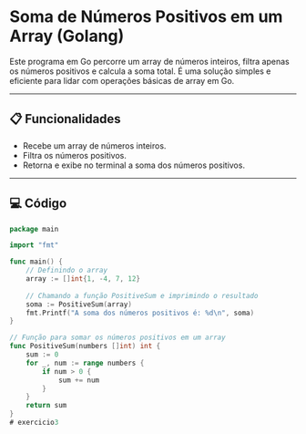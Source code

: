 # Soma de Números Positivos em um Array (Golang)

Este programa em Go percorre um array de números inteiros, filtra apenas os números positivos e calcula a soma total. É uma solução simples e eficiente para lidar com operações básicas de array em Go.

---

## 📋 Funcionalidades

- Recebe um array de números inteiros.
- Filtra os números positivos.
- Retorna e exibe no terminal a soma dos números positivos.

---

## 💻 Código

```go
package main

import "fmt"

func main() {
	// Definindo o array
	array := []int{1, -4, 7, 12}
	
	// Chamando a função PositiveSum e imprimindo o resultado
	soma := PositiveSum(array)
	fmt.Printf("A soma dos números positivos é: %d\n", soma)
}

// Função para somar os números positivos em um array
func PositiveSum(numbers []int) int {
	sum := 0
	for _, num := range numbers {
		if num > 0 {
			sum += num
		}
	}
	return sum
}
#   e x e r c i c i o 3  
 